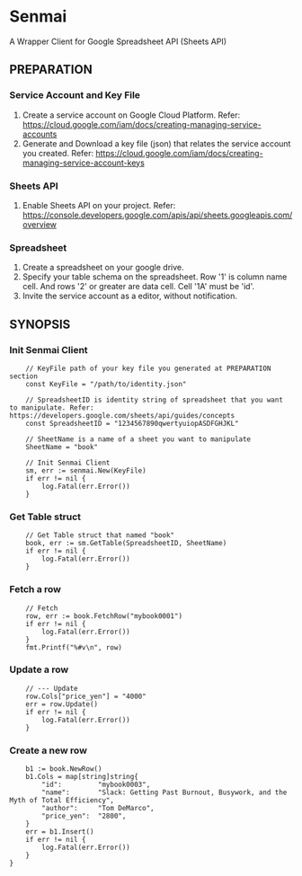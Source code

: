 # Senmai

A Wrapper Client for Google Spreadsheet API (Sheets API)

## PREPARATION

### Service Account and Key File

1. Create a service account on Google Cloud Platform. Refer: https://cloud.google.com/iam/docs/creating-managing-service-accounts
2. Generate and Download a key file (json) that relates the service account you created. Refer: https://cloud.google.com/iam/docs/creating-managing-service-account-keys

### Sheets API

1. Enable Sheets API on your project. Refer: https://console.developers.google.com/apis/api/sheets.googleapis.com/overview

### Spreadsheet

1. Create a spreadsheet on your google drive.
2. Specify your table schema on the spreadsheet. Row '1' is column name cell. And rows '2' or greater are data cell. Cell '1A' must be 'id'.
3. Invite the service account as a editor, without notification.

## SYNOPSIS

### Init Senmai Client

```
	// KeyFile path of your key file you generated at PREPARATION section 
	const KeyFile = "/path/to/identity.json"

	// SpreadsheetID is identity string of spreadsheet that you want to manipulate. Refer: https://developers.google.com/sheets/api/guides/concepts
	const SpreadsheetID = "1234567890qwertyuiopASDFGHJKL"

	// SheetName is a name of a sheet you want to manipulate 
	SheetName = "book"

	// Init Senmai Client
	sm, err := senmai.New(KeyFile)
	if err != nil {
		log.Fatal(err.Error())
	}
```

### Get Table struct

```
	// Get Table struct that named "book"
	book, err := sm.GetTable(SpreadsheetID, SheetName)
	if err != nil {
		log.Fatal(err.Error())
	}
```

### Fetch a row

```
	// Fetch
	row, err := book.FetchRow("mybook0001")
	if err != nil {
		log.Fatal(err.Error())
	}
	fmt.Printf("%#v\n", row)
```

### Update a row

```
	// --- Update
	row.Cols["price_yen"] = "4000"
	err = row.Update()
	if err != nil {
		log.Fatal(err.Error())
	}
```

### Create a new row

```
	b1 := book.NewRow()
	b1.Cols = map[string]string{
		"id":         "mybook0003",
		"name":       "Slack: Getting Past Burnout, Busywork, and the Myth of Total Efficiency",
		"author":     "Tom DeMarco",
		"price_yen":  "2800",
	}
	err = b1.Insert()
	if err != nil {
		log.Fatal(err.Error())
	}
}
```

